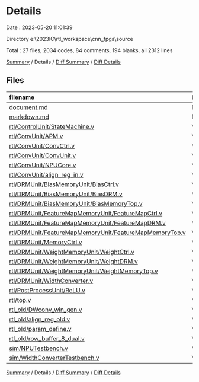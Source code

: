 # Details

Date : 2023-05-20 11:01:39

Directory e:\\2023IC\\rtl_workspace\\cnn_fpga\\source

Total : 27 files,  2034 codes, 84 comments, 194 blanks, all 2312 lines

[Summary](results.md) / Details / [Diff Summary](diff.md) / [Diff Details](diff-details.md)

## Files
| filename | language | code | comment | blank | total |
| :--- | :--- | ---: | ---: | ---: | ---: |
| [document.md](/document.md) | Markdown | 62 | 0 | 6 | 68 |
| [markdown.md](/markdown.md) | Markdown | 64 | 0 | 12 | 76 |
| [rtl/ControlUnit/StateMachine.v](/rtl/ControlUnit/StateMachine.v) | Verilog | 52 | 0 | 12 | 64 |
| [rtl/ConvUnit/APM.v](/rtl/ConvUnit/APM.v) | Verilog | 81 | 12 | 8 | 101 |
| [rtl/ConvUnit/ConvCtrl.v](/rtl/ConvUnit/ConvCtrl.v) | Verilog | 47 | 4 | 5 | 56 |
| [rtl/ConvUnit/ConvUnit.v](/rtl/ConvUnit/ConvUnit.v) | Verilog | 70 | 2 | 11 | 83 |
| [rtl/ConvUnit/NPUCore.v](/rtl/ConvUnit/NPUCore.v) | Verilog | 141 | 9 | 17 | 167 |
| [rtl/ConvUnit/align_reg_in.v](/rtl/ConvUnit/align_reg_in.v) | Verilog | 57 | 4 | 9 | 70 |
| [rtl/DRMUnit/BiasMemoryUnit/BiasCtrl.v](/rtl/DRMUnit/BiasMemoryUnit/BiasCtrl.v) | Verilog | 14 | 3 | 3 | 20 |
| [rtl/DRMUnit/BiasMemoryUnit/BiasDRM.v](/rtl/DRMUnit/BiasMemoryUnit/BiasDRM.v) | Verilog | 19 | 1 | 5 | 25 |
| [rtl/DRMUnit/BiasMemoryUnit/BiasMemoryTop.v](/rtl/DRMUnit/BiasMemoryUnit/BiasMemoryTop.v) | Verilog | 39 | 6 | 8 | 53 |
| [rtl/DRMUnit/FeatureMapMemoryUnit/FeatureMapCtrl.v](/rtl/DRMUnit/FeatureMapMemoryUnit/FeatureMapCtrl.v) | Verilog | 14 | 3 | 4 | 21 |
| [rtl/DRMUnit/FeatureMapMemoryUnit/FeatureMapDRM.v](/rtl/DRMUnit/FeatureMapMemoryUnit/FeatureMapDRM.v) | Verilog | 38 | 2 | 5 | 45 |
| [rtl/DRMUnit/FeatureMapMemoryUnit/FeatureMapMemoryTop.v](/rtl/DRMUnit/FeatureMapMemoryUnit/FeatureMapMemoryTop.v) | Verilog | 69 | 7 | 4 | 80 |
| [rtl/DRMUnit/MemoryCtrl.v](/rtl/DRMUnit/MemoryCtrl.v) | Verilog | 0 | 0 | 1 | 1 |
| [rtl/DRMUnit/WeightMemoryUnit/WeightCtrl.v](/rtl/DRMUnit/WeightMemoryUnit/WeightCtrl.v) | Verilog | 15 | 3 | 3 | 21 |
| [rtl/DRMUnit/WeightMemoryUnit/WeightDRM.v](/rtl/DRMUnit/WeightMemoryUnit/WeightDRM.v) | Verilog | 37 | 2 | 5 | 44 |
| [rtl/DRMUnit/WeightMemoryUnit/WeightMemoryTop.v](/rtl/DRMUnit/WeightMemoryUnit/WeightMemoryTop.v) | Verilog | 69 | 7 | 4 | 80 |
| [rtl/DRMUnit/WidthConverter.v](/rtl/DRMUnit/WidthConverter.v) | Verilog | 178 | 0 | 6 | 184 |
| [rtl/PostProcessUnit/ReLU.v](/rtl/PostProcessUnit/ReLU.v) | Verilog | 7 | 0 | 3 | 10 |
| [rtl/top.v](/rtl/top.v) | Verilog | 79 | 1 | 10 | 90 |
| [rtl_old/DWconv_win_gen.v](/rtl_old/DWconv_win_gen.v) | Verilog | 21 | 12 | 6 | 39 |
| [rtl_old/align_reg_old.v](/rtl_old/align_reg_old.v) | Verilog | 552 | 4 | 8 | 564 |
| [rtl_old/param_define.v](/rtl_old/param_define.v) | Verilog | 2 | 0 | 1 | 3 |
| [rtl_old/row_buffer_8_dual.v](/rtl_old/row_buffer_8_dual.v) | Verilog | 49 | 2 | 8 | 59 |
| [sim/NPUTestbench.v](/sim/NPUTestbench.v) | Verilog | 211 | 0 | 20 | 231 |
| [sim/WidthConverterTestbench.v](/sim/WidthConverterTestbench.v) | Verilog | 47 | 0 | 10 | 57 |

[Summary](results.md) / Details / [Diff Summary](diff.md) / [Diff Details](diff-details.md)